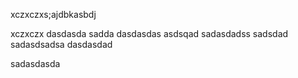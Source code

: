 xczxczxs;ajdbkasbdj

xczxczx
dasdasda
sadda
dasdasdas
asdsqad
sadasdadss
sadsdad
sadasdsadsa
dasdasdad


sadasdasda

